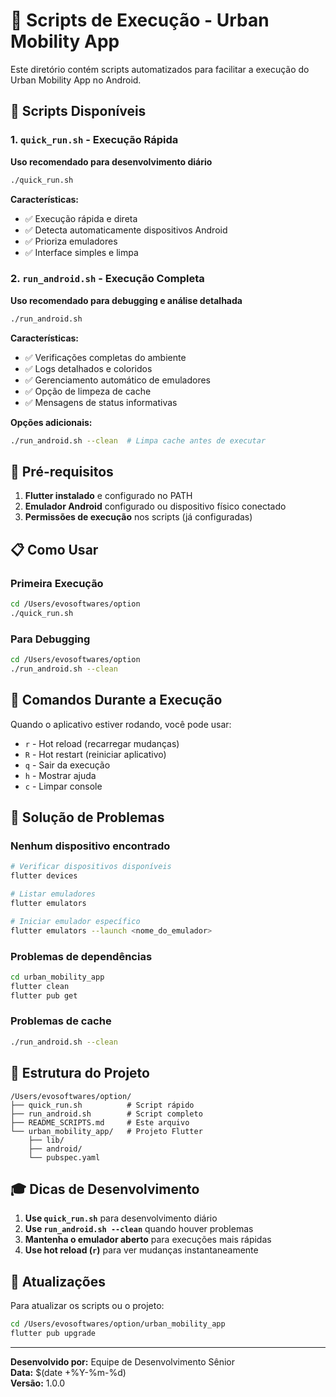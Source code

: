# 🚀 Scripts de Execução - Urban Mobility App

Este diretório contém scripts automatizados para facilitar a execução do Urban Mobility App no Android.

## 📱 Scripts Disponíveis

### 1. `quick_run.sh` - Execução Rápida
**Uso recomendado para desenvolvimento diário**

```bash
./quick_run.sh
```

**Características:**
- ✅ Execução rápida e direta
- ✅ Detecta automaticamente dispositivos Android
- ✅ Prioriza emuladores
- ✅ Interface simples e limpa

### 2. `run_android.sh` - Execução Completa
**Uso recomendado para debugging e análise detalhada**

```bash
./run_android.sh
```

**Características:**
- ✅ Verificações completas do ambiente
- ✅ Logs detalhados e coloridos
- ✅ Gerenciamento automático de emuladores
- ✅ Opção de limpeza de cache
- ✅ Mensagens de status informativas

**Opções adicionais:**
```bash
./run_android.sh --clean  # Limpa cache antes de executar
```

## 🔧 Pré-requisitos

1. **Flutter instalado** e configurado no PATH
2. **Emulador Android** configurado ou dispositivo físico conectado
3. **Permissões de execução** nos scripts (já configuradas)

## 📋 Como Usar

### Primeira Execução
```bash
cd /Users/evosoftwares/option
./quick_run.sh
```

### Para Debugging
```bash
cd /Users/evosoftwares/option
./run_android.sh --clean
```

## 🎯 Comandos Durante a Execução

Quando o aplicativo estiver rodando, você pode usar:

- `r` - Hot reload (recarregar mudanças)
- `R` - Hot restart (reiniciar aplicativo)
- `q` - Sair da execução
- `h` - Mostrar ajuda
- `c` - Limpar console

## 🐛 Solução de Problemas

### Nenhum dispositivo encontrado
```bash
# Verificar dispositivos disponíveis
flutter devices

# Listar emuladores
flutter emulators

# Iniciar emulador específico
flutter emulators --launch <nome_do_emulador>
```

### Problemas de dependências
```bash
cd urban_mobility_app
flutter clean
flutter pub get
```

### Problemas de cache
```bash
./run_android.sh --clean
```

## 📁 Estrutura do Projeto

```
/Users/evosoftwares/option/
├── quick_run.sh          # Script rápido
├── run_android.sh        # Script completo
├── README_SCRIPTS.md     # Este arquivo
└── urban_mobility_app/   # Projeto Flutter
    ├── lib/
    ├── android/
    └── pubspec.yaml
```

## 🎓 Dicas de Desenvolvimento

1. **Use `quick_run.sh`** para desenvolvimento diário
2. **Use `run_android.sh --clean`** quando houver problemas
3. **Mantenha o emulador aberto** para execuções mais rápidas
4. **Use hot reload (`r`)** para ver mudanças instantaneamente

## 🔄 Atualizações

Para atualizar os scripts ou o projeto:

```bash
cd /Users/evosoftwares/option/urban_mobility_app
flutter pub upgrade
```

---

**Desenvolvido por:** Equipe de Desenvolvimento Sênior  
**Data:** $(date +%Y-%m-%d)  
**Versão:** 1.0.0